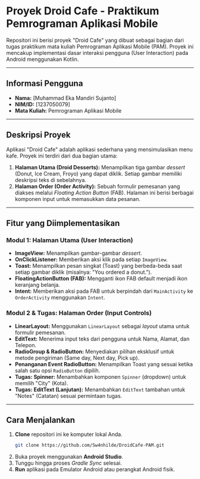# Proyek Droid Cafe - Praktikum Pemrograman Aplikasi Mobile

Repositori ini berisi proyek "Droid Cafe" yang dibuat sebagai bagian dari tugas praktikum mata kuliah Pemrograman Aplikasi Mobile (PAM). Proyek ini mencakup implementasi dasar interaksi pengguna (User Interaction) pada Android menggunakan Kotlin.

-----

## Informasi Pengguna

  * **Nama:** [Muhammad Eka Mandiri Sujanto]
  * **NIM/ID:** [1237050079]
  * **Mata Kuliah:** Pemrograman Aplikasi Mobile

-----

## Deskripsi Proyek

Aplikasi "Droid Cafe" adalah aplikasi sederhana yang mensimulasikan menu kafe. Proyek ini terdiri dari dua bagian utama:

1.  **Halaman Utama (Droid Desserts):** Menampilkan tiga gambar *dessert* (Donut, Ice Cream, Froyo) yang dapat diklik. Setiap gambar memiliki deskripsi teks di sebelahnya.
2.  **Halaman Order (Order Activity):** Sebuah formulir pemesanan yang diakses melalui *Floating Action Button* (FAB). Halaman ini berisi berbagai komponen input untuk memasukkan data pesanan.

-----

## Fitur yang Diimplementasikan

### Modul 1: Halaman Utama (User Interaction)

  * **ImageView:** Menampilkan gambar-gambar *dessert*.
  * **OnClickListener:** Memberikan aksi klik pada setiap `ImageView`.
  * **Toast:** Menampilkan pesan singkat (Toast) yang berbeda-beda saat setiap gambar diklik (misalnya: "You ordered a donut.").
  * **FloatingActionButton (FAB):** Mengganti ikon FAB default menjadi ikon keranjang belanja.
  * **Intent:** Memberikan aksi pada FAB untuk berpindah dari `MainActivity` ke `OrderActivity` menggunakan `Intent`.

### Modul 2 & Tugas: Halaman Order (Input Controls)

  * **LinearLayout:** Menggunakan `LinearLayout` sebagai *layout* utama untuk formulir pemesanan.
  * **EditText:** Menerima input teks dari pengguna untuk Nama, Alamat, dan Telepon.
  * **RadioGroup & RadioButton:** Menyediakan pilihan eksklusif untuk metode pengiriman (Same day, Next day, Pick up).
  * **Penanganan Event RadioButton:** Menampilkan Toast yang sesuai ketika salah satu opsi `RadioButton` dipilih.
  * **Tugas: Spinner:** Menambahkan komponen `Spinner` (dropdown) untuk memilih "City" (Kota).
  * **Tugas: EditText (Lanjutan):** Menambahkan `EditText` tambahan untuk "Notes" (Catatan) sesuai permintaan tugas.

-----

## Cara Menjalankan

1.  **Clone** repositori ini ke komputer lokal Anda.
    ```bash
    git clone https://github.com/Sw4nhilde/DroidCafe-PAM.git
    ```
2.  Buka proyek menggunakan **Android Studio**.
3.  Tunggu hingga proses *Gradle Sync* selesai.
4.  **Run** aplikasi pada Emulator Android atau perangkat Android fisik.
